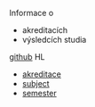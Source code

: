 Informace o 
- akreditacích
- výsledcích studia

[github](https://github.com/kristl63/frontendui/tree/app-users)
HL
- [akreditace](/granting/accreditation/view/2766fc9a-b095-11ed-9bd8-0242ac110002)
- [subject](/granting/subject/view/ce250a68-b095-11ed-9bd8-0242ac110002)
- [semester](/granting/semester/view/ce250af4-b095-11ed-9bd8-0242ac110002)
